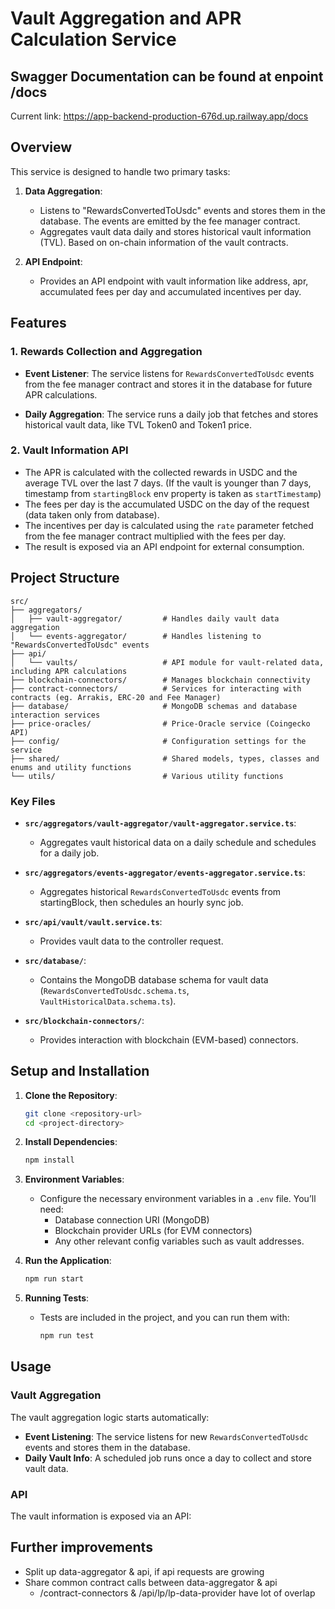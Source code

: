 # Vault Aggregation and APR Calculation Service

## Swagger Documentation can be found at enpoint /docs
Current link: https://app-backend-production-676d.up.railway.app/docs

## Overview

This service is designed to handle two primary tasks:

1. **Data Aggregation**: 
   - Listens to "RewardsConvertedToUsdc" events and stores them in the database. The events are emitted by the fee manager contract.
   - Aggregates vault data daily and stores historical vault information (TVL). Based on on-chain information of the vault contracts.

2. **API Endpoint**:
   - Provides an API endpoint with vault information like address, apr, accumulated fees per day and accumulated incentives per day.

## Features

### 1. Rewards Collection and Aggregation

- **Event Listener**: The service listens for `RewardsConvertedToUsdc` events from the fee manager contract and stores it in the database for future APR calculations.
  
- **Daily Aggregation**: The service runs a daily job that fetches and stores historical vault data, like TVL Token0 and Token1 price.

### 2. Vault Information API

- The APR is calculated with the collected rewards in USDC and the average TVL over the last 7 days. (If the vault is younger than 7 days, timestamp from `startingBlock` env property is taken as `startTimestamp`)
- The fees per day is the accumulated USDC on the day of the request (data taken only from database).
- The incentives per day is calculated using the `rate` parameter fetched from the fee manager contract multiplied with the fees per day.
- The result is exposed via an API endpoint for external consumption.

## Project Structure

```
src/
├── aggregators/
│   ├── vault-aggregator/         # Handles daily vault data aggregation
│   └── events-aggregator/        # Handles listening to "RewardsConvertedToUsdc" events
├── api/
│   └── vaults/                   # API module for vault-related data, including APR calculations
├── blockchain-connectors/        # Manages blockchain connectivity
├── contract-connectors/          # Services for interacting with contracts (eg. Arrakis, ERC-20 and Fee Manager)
├── database/                     # MongoDB schemas and database interaction services
├── price-oracles/                # Price-Oracle service (Coingecko API)
├── config/                       # Configuration settings for the service
├── shared/                       # Shared models, types, classes and enums and utility functions
└── utils/                        # Various utility functions
```

### Key Files

- **`src/aggregators/vault-aggregator/vault-aggregator.service.ts`**:
  - Aggregates vault historical data on a daily schedule and schedules for a daily job.

- **`src/aggregators/events-aggregator/events-aggregator.service.ts`**:
  - Aggregates historical `RewardsConvertedToUsdc` events from startingBlock, then schedules an hourly sync job.

- **`src/api/vault/vault.service.ts`**:
  - Provides vault data to the controller request.

- **`src/database/`**:
  - Contains the MongoDB database schema for vault data (`RewardsConvertedToUsdc.schema.ts`, `VaultHistoricalData.schema.ts`).
  
- **`src/blockchain-connectors/`**:
  - Provides interaction with blockchain (EVM-based) connectors.

## Setup and Installation

1. **Clone the Repository**:
   ```bash
   git clone <repository-url>
   cd <project-directory>
   ```

2. **Install Dependencies**:
   ```bash
   npm install
   ```

3. **Environment Variables**:
   - Configure the necessary environment variables in a `.env` file. You’ll need:
     - Database connection URI (MongoDB)
     - Blockchain provider URLs (for EVM connectors)
     - Any other relevant config variables such as vault addresses.

4. **Run the Application**:
   ```bash
   npm run start
   ```

5. **Running Tests**:
   - Tests are included in the project, and you can run them with:
     ```bash
     npm run test
     ```

## Usage

### Vault Aggregation

The vault aggregation logic starts automatically:
- **Event Listening**: The service listens for new `RewardsConvertedToUsdc` events and stores them in the database.
- **Daily Vault Info**: A scheduled job runs once a day to collect and store vault data.

### API

The vault information is exposed via an API:

## Further improvements
- Split up data-aggregator & api, if api requests are growing
- Share common contract calls between data-aggregator & api
  - /contract-connectors & /api/lp/lp-data-provider have lot of overlap